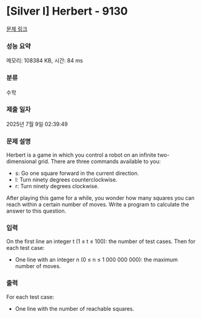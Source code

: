 # [Silver I] Herbert - 9130 

[문제 링크](https://www.acmicpc.net/problem/9130) 

### 성능 요약

메모리: 108384 KB, 시간: 84 ms

### 분류

수학

### 제출 일자

2025년 7월 9일 02:39:49

### 문제 설명

<p>Herbert is a game in which you control a robot on an infinite two-dimensional grid. There are three commands available to you:</p>

<ul>
	<li>s: Go one square forward in the current direction. </li>
	<li>l: Turn ninety degrees counterclockwise.</li>
	<li>r: Turn ninety degrees clockwise.</li>
</ul>

<p>After playing this game for a while, you wonder how many squares you can reach within a certain number of moves. Write a program to calculate the answer to this question.</p>

### 입력 

 <p>On the first line an integer t (1 ≤ t ≤ 100): the number of test cases. Then for each test case:</p>

<ul>
	<li>One line with an integer n (0 ≤ n ≤ 1 000 000 000): the maximum number of moves.</li>
</ul>

### 출력 

 <p>For each test case:</p>

<ul>
	<li>One line with the number of reachable squares.</li>
</ul>

